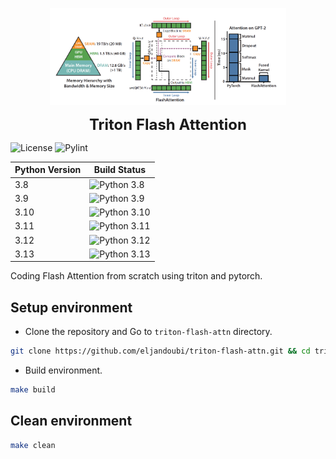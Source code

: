 <p align="center">
    <a href="logo">
        <img src="pics/flash_attn.png" width="75%"/>
    </a>
</p>

<p align="center">
    <b>
        <font size="5">
            Triton Flash Attention
        </font>
    </b>
</p>

![License](https://img.shields.io/github/license/eljandoubi/triton-flash-attn)
![Pylint](https://github.com/eljandoubi/triton-flash-attn/actions/workflows/python-package-conda.yml/badge.svg?event=push&job=Lint)



| Python Version | Build Status |
|---------------|-------------|
| 3.8          | ![Python 3.8](https://github.com/eljandoubi/triton-flash-attn/actions/workflows/Build.yml/badge.svg?event=push&job=Build%20Python%203.8) |
| 3.9          | ![Python 3.9](https://github.com/eljandoubi/triton-flash-attn/actions/workflows/Build.yml/badge.svg?event=push&job=Build%20Python%203.9) |
| 3.10         | ![Python 3.10](https://github.com/eljandoubi/triton-flash-attn/actions/workflows/Build.yml/badge.svg?event=push&job=Build%20Python%203.10) |
| 3.11         | ![Python 3.11](https://github.com/eljandoubi/triton-flash-attn/actions/workflows/Build.yml/badge.svg?event=push&job=Build%20Python%203.11) |
| 3.12         | ![Python 3.12](https://github.com/eljandoubi/triton-flash-attn/actions/workflows/Build.yml/badge.svg?event=push&job=Build%20Python%203.12) |
| 3.13         | ![Python 3.13](https://github.com/eljandoubi/triton-flash-attn/actions/workflows/Build.yml/badge.svg?event=push&job=Build%20Python%203.13) |


Coding Flash Attention from scratch using triton and pytorch.

## Setup environment
* Clone the repository and Go to `triton-flash-attn` directory.
```bash
git clone https://github.com/eljandoubi/triton-flash-attn.git && cd triton-flash-attn
```

* Build environment.
```bash
make build
```

## Clean environment
```bash
make clean
```
